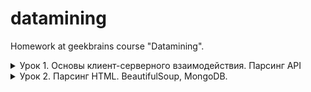 # datamining
Homework at geekbrains course "Datamining".

<details>
<summary>Урок 1. Основы клиент-серверного взаимодействия. Парсинг API</summary>

##### Задача 1. 

Посмотреть документацию к API GitHub, разобраться как вывести список репозиториев для конкретного пользователя, сохранить JSON-вывод в файле *.json.

##### Задача 2.

Изучить список открытых API.
Найти среди них любое, требующее авторизацию (любого типа). Выполнить запросы к нему, пройдя авторизацию. Ответ сервера записать в файл.

##### Задача 3.
Рессурс к парсингу `https://5ka.ru/`. Необходимо собрать все данные с раздела товаров по акции и сохранить в json файлы, где имя файла это имя категории товара.

Структура данных в виде:

```text
{
    category_id: str,  - уникальный идентификатор категории
    category_name: str, - человекочитаемое имя категории
    items: list - список товаров пренадлежищий к данной категории
}
```

</details>

<details>
<summary>Урок 2. Парсинг HTML. BeautifulSoup, MongoDB.</summary>

##### Задача.

Используя `bs4` и рессурс `https://geekbrains.ru/posts` пройти ленту статей блога, получить страницу с статьей, извлечь следующие данные:

* заголовок статьи
* дата публикации
* url статьи
* список тегов
* имя автора
* url автора

При помощи `sqlalchemy` сохранить данные в базу. Обязательно теги и автор должны существовать отдельными таблицами, и должны быть корректно реализованы соответсвующие связи.

</details>